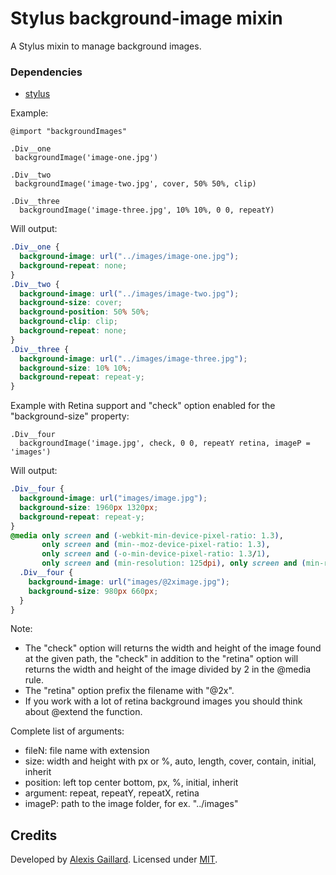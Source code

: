 # Stylus background-image mixin
A Stylus mixin to manage background images.

### Dependencies
  * [stylus](https://github.com/LearnBoost/stylus)

Example:
```stylus
@import "backgroundImages"

.Div__one
 backgroundImage('image-one.jpg') 
 
.Div__two
 backgroundImage('image-two.jpg', cover, 50% 50%, clip)
 
.Div__three
  backgroundImage('image-three.jpg', 10% 10%, 0 0, repeatY)
```

Will output:
```css
.Div__one {
  background-image: url("../images/image-one.jpg");
  background-repeat: none;
}
.Div__two {
  background-image: url("../images/image-two.jpg");
  background-size: cover;
  background-position: 50% 50%;
  background-clip: clip;
  background-repeat: none;
}
.Div__three {
  background-image: url("../images/image-three.jpg");
  background-size: 10% 10%;
  background-repeat: repeat-y;
}
```

Example with Retina support and "check" option enabled for the "background-size" property:
```stylus
.Div__four
  backgroundImage('image.jpg', check, 0 0, repeatY retina, imageP = 'images')
```
Will output:
```css
.Div__four {
  background-image: url("images/image.jpg");
  background-size: 1960px 1320px;
  background-repeat: repeat-y;
}
@media only screen and (-webkit-min-device-pixel-ratio: 1.3), 
       only screen and (min--moz-device-pixel-ratio: 1.3), 
       only screen and (-o-min-device-pixel-ratio: 1.3/1), 
       only screen and (min-resolution: 125dpi), only screen and (min-resolution: 1.3dppx) {
  .Div__four {
    background-image: url("images/@2ximage.jpg");
    background-size: 980px 660px;
  }
}
```

Note:
- The "check" option will returns the width and height of the image found at the given path, the "check" in addition to the "retina" option will returns the width and height of the image divided by 2 in the @media rule.
- The "retina" option prefix the filename with "@2x".
- If you work with a lot of retina background images you should think about @extend the function.

Complete list of arguments:
- fileN: file name with extension
- size: width and height with px or %, auto, length, cover, contain, initial, inherit
- position: left top center bottom, px, %, initial, inherit
- argument: repeat, repeatY, repeatX, retina
- imageP: path to the image folder, for ex. "../images"

## Credits

Developed by [Alexis Gaillard](https://alexisgaillard.com/). Licensed under [MIT](http://opensource.org/licenses/mit-license.php).
